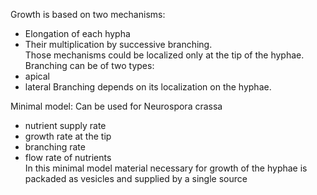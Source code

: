 Growth is based on two mechanisms:
* Elongation of each hypha
* Their multiplication by successive branching. \
Those mechanisms could be localized only at the tip of the hyphae. \
Branching can be of two types:
* apical
* lateral
Branching depends on its localization on the hyphae.

Minimal model: Can be used for Neurospora crassa
* nutrient supply rate
* growth rate at the tip
* branching rate
* flow rate of nutrients \
In this minimal model material necessary for growth of the hyphae is packaded as vesicles and supplied by a single source 
